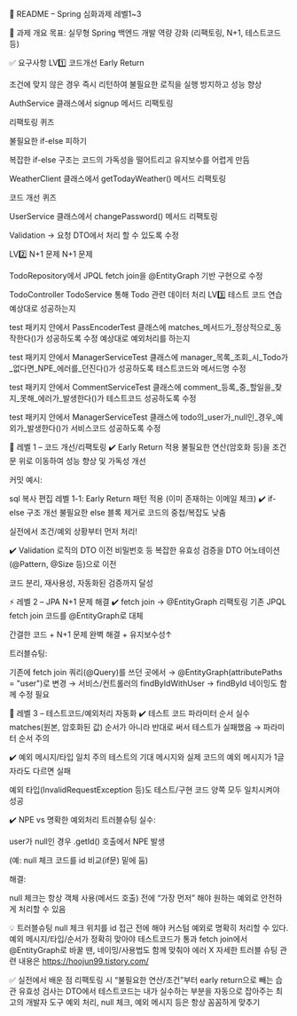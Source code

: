 📝 README – Spring 심화과제 레벨1~3 

🌟 과제 개요
목표: 실무형 Spring 백엔드 개발 역량 강화 (리팩토링, N+1, 테스트코드 등)

✅ 요구사항
LV1️⃣ 코드개선
Early Return

조건에 맞지 않은 경우 즉시 리턴하여 불필요한 로직을 실행 방지하고 성능 향상

AuthService 클래스에서 signup 메서드 리팩토링

리팩토링 퀴즈

불필요한 if-else 피하기

복잡한 if-else 구조는 코드의 가독성을 떨어트리고 유지보수를 어렵게 만듬

WeatherClient 클래스에서 getTodayWeather() 메서드 리팩토링

코드 개선 퀴즈

UserService 클래스에서 changePassword() 메서드 리팩토링

Validation → 요청 DTO에서 처리 할 수 있도록 수정

LV2️⃣ N+1 문제
N+1 문제

TodoRepository에서 JPQL fetch join을 @EntityGraph 기반 구현으로 수정

TodoController TodoService 통해 Todo 관련 데이터 처리
LV3️⃣ 테스트 코드 연습
예상대로 성공하는지

test 패키지 안에서 PassEncoderTest 클래스에 matches_메서드가_정상적으로_동작한다()가 성공하도록 수정
예상대로 예외처리를 하는지

test 패키지 안에서 ManagerServiceTest 클래스에 manager_목록_조회_시_Todo가_없다면_NPE_에러를_던진다()가 성공하도록 테스트코드와 메서드명 수정

test 패키지 안에서 CommentServiceTest 클래스에 comment_등록_중_할일을_찾지_못해_에러가_발생한다()가 테스트코드 성공하도록 수정

test 패키지 안에서 ManagerServiceTest 클래스에 todo의_user가_null인_경우_예외가_발생한다()가 서비스코드 성공하도록 수정

🚀 레벨 1 – 코드 개선/리팩토링
✔️ Early Return 적용
불필요한 연산(암호화 등)을 조건문 위로 이동하여 성능 향상 및 가독성 개선

커밋 예시:

sql
복사
편집
레벨 1-1: Early Return 패턴 적용 (이미 존재하는 이메일 체크)
✔️ if-else 구조 개선
불필요한 else 블록 제거로 코드의 중첩/복잡도 낮춤

실전에서 조건/예외 상황부터 먼저 처리!

✔️ Validation 로직의 DTO 이전
비밀번호 등 복잡한 유효성 검증을 DTO 어노테이션(@Pattern, @Size 등)으로 이전

코드 분리, 재사용성, 자동화된 검증까지 달성

⚡️ 레벨 2 – JPA N+1 문제 해결
✔️ fetch join → @EntityGraph 리팩토링
기존 JPQL fetch join 코드를 @EntityGraph로 대체

간결한 코드 + N+1 문제 완벽 해결 + 유지보수성↑

트러블슈팅:

기존에 fetch join 쿼리(@Query)를 쓰던 곳에서
→ @EntityGraph(attributePaths = "user")로 변경
→ 서비스/컨트롤러의 findByIdWithUser → findById 네이밍도 함께 수정 필요

🧪 레벨 3 – 테스트코드/예외처리 자동화
✔️ 테스트 코드 파라미터 순서 실수
matches(원본, 암호화된 값) 순서가 아니라
반대로 써서 테스트가 실패했음
→ 파라미터 순서 주의

✔️ 예외 메시지/타입 일치 주의
테스트의 기대 메시지와 실제 코드의 예외 메시지가 1글자라도 다르면 실패

예외 타입(InvalidRequestException 등)도 테스트/구현 코드 양쪽 모두 일치시켜야 성공

✔️ NPE vs 명확한 예외처리 트러블슈팅
실수:

user가 null인 경우 .getId() 호출에서 NPE 발생

(예: null 체크 코드를 id 비교(if문) 밑에 둠)

해결:

null 체크는 항상 객체 사용(메서드 호출) 전에
“가장 먼저” 해야 원하는 예외로 안전하게 처리할 수 있음

💡 트러블슈팅
null 체크 위치를 id 접근 전에 해야 커스텀 예외로 명확히 처리할 수 있다.
예외 메시지/타입/순서가 정확히 맞아야 테스트코드가 통과
fetch join에서 @EntityGraph로 바꿀 땐, 네이밍/사용법도 함께 맞춰야 에러 X
자세한 트러블 슈팅 관련 내용은 https://hoojun99.tistory.com/

✅ 실전에서 배운 점
리팩토링 시 “불필요한 연산/조건”부터 early return으로 빼는 습관
유효성 검사는 DTO에서
테스트코드는 내가 실수하는 부분을 자동으로 잡아주는 최고의 개발자 도구
예외 처리, null 체크, 예외 메시지 등은 항상 꼼꼼하게 맞추기


